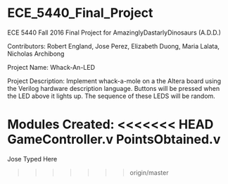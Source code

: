 # ECE_5440_Final_Project
ECE 5440 Fall 2016 Final Project for AmazinglyDastarlyDinosaurs (A.D.D.)

Contributors: Robert England, Jose Perez, Elizabeth Duong, Maria Lalata, Nicholas Archibong

Project Name: Whack-An-LED

Project Description: Implement whack-a-mole on a the Altera board using the Verilog hardware description language. 
					 Buttons will be pressed when the LED above it lights up. The sequence of these LEDS will be random. 

Modules Created: 
<<<<<<< HEAD
				GameController.v
				PointsObtained.v
=======

Jose Typed Here
>>>>>>> origin/master
